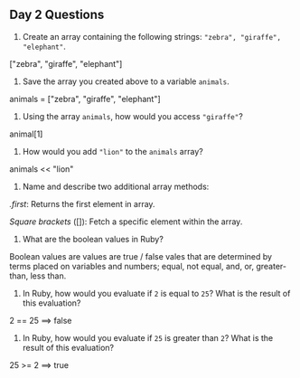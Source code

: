 ## Day 2 Questions

1. Create an array containing the following strings: `"zebra", "giraffe", "elephant"`.

["zebra", "giraffe", "elephant"]

1. Save the array you created above to a variable `animals`.

animals = ["zebra", "giraffe", "elephant"]

1. Using the array `animals`, how would you access `"giraffe"`?

animal[1]

1. How would you add `"lion"` to the `animals` array?

animals << "lion"

1. Name and describe two additional array methods:

*.first*: Returns the first element in array.

*Square brackets* ([]): Fetch a specific element within the array.

1. What are the boolean values in Ruby?

Boolean values are values are true / false vales that are determined by terms placed on variables and numbers; equal, not equal, and, or, greater-than, less than.

1. In Ruby, how would you evaluate if `2` is equal to `25`? What is the result of this evaluation?

2 == 25  ==> false

1. In Ruby, how would you evaluate if `25` is greater than `2`? What is the result of this evaluation?

25 >= 2  ==> true
